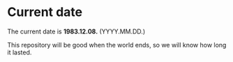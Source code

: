# Current date

The current date is **1983.12.08.** (YYYY.MM.DD.)

This repository will be good when the world ends, so we will know how long it lasted.